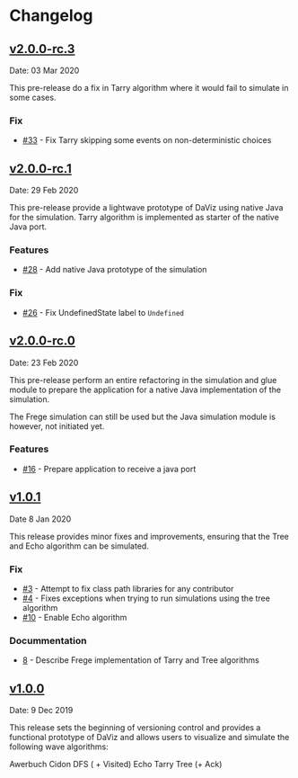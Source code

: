 # Changelog

## [v2.0.0-rc.3](https://github.com/praalhans/DaViz/releases/tag/v2.0.0-rc.3)

Date: 03 Mar 2020

This pre-release do a fix in Tarry algorithm where it would fail to simulate in some cases.

### Fix 

- [#33](https://github.com/praalhans/DaViz/pull/33) - Fix Tarry skipping some events on non-deterministic choices


## [v2.0.0-rc.1](https://github.com/praalhans/DaViz/releases/tag/v2.0.0-rc.1)

Date: 29 Feb 2020

This pre-release provide a lightwave prototype of DaViz using native Java for the simulation. Tarry algorithm is implemented as starter of the native Java port.

### Features

- [#28](https://github.com/praalhans/DaViz/pull/28) - Add native Java prototype of the simulation

### Fix

- [#26](https://github.com/praalhans/DaViz/pull/26) - Fix UndefinedState label to `Undefined`

## [v2.0.0-rc.0](https://github.com/praalhans/DaViz/releases/tag/v2.0.0-rc.0)

Date: 23 Feb 2020

This pre-release perform an entire refactoring in the simulation and glue module to prepare the application for a native Java implementation of the simulation.

The Frege simulation can still be used but the Java simulation module is however, not initiated yet.

### Features

- [#16](https://github.com/praalhans/DaViz/pull/16) - Prepare application to receive a java port

## [v1.0.1](https://github.com/praalhans/DaViz/releases/tag/v1.0.1)

Date 8 Jan 2020

This release provides minor fixes and improvements, ensuring that the Tree and Echo algorithm can be simulated.

### Fix

- [#3](https://github.com/praalhans/DaViz/pull/3) - Attempt to fix class path libraries for any contributor 
- [#4](https://github.com/praalhans/DaViz/pull/4) - Fixes exceptions when trying to run simulations using the tree algorithm
- [#10](https://github.com/praalhans/DaViz/pull/10) - Enable Echo algorithm 

### Docummentation

- [8](https://github.com/praalhans/DaViz/pull/8) - Describe Frege implementation of Tarry and Tree algorithms

## [v1.0.0](https://github.com/praalhans/DaViz/releases/tag/v1.0.0)

Date: 9 Dec 2019

This release sets the beginning of versioning control and provides a functional prototype of DaViz and allows users to visualize and simulate the following wave algorithms:

Awerbuch
Cidon
DFS ( + Visited)
Echo
Tarry
Tree (+ Ack)
